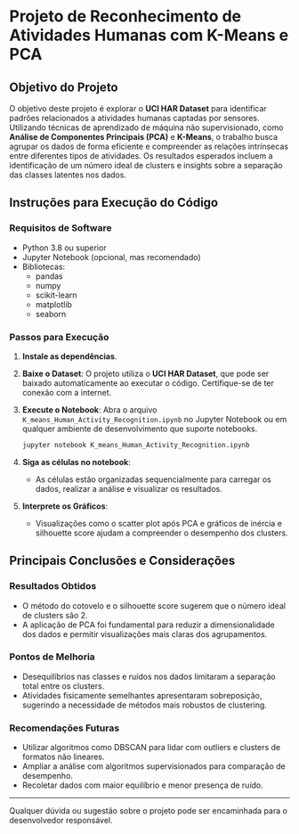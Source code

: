 
# Projeto de Reconhecimento de Atividades Humanas com K-Means e PCA

## Objetivo do Projeto
O objetivo deste projeto é explorar o **UCI HAR Dataset** para identificar padrões relacionados a atividades humanas captadas por sensores. Utilizando técnicas de aprendizado de máquina não supervisionado, como **Análise de Componentes Principais (PCA)** e **K-Means**, o trabalho busca agrupar os dados de forma eficiente e compreender as relações intrínsecas entre diferentes tipos de atividades. Os resultados esperados incluem a identificação de um número ideal de clusters e insights sobre a separação das classes latentes nos dados.

## Instruções para Execução do Código

### Requisitos de Software
- Python 3.8 ou superior
- Jupyter Notebook (opcional, mas recomendado)
- Bibliotecas:
  - pandas
  - numpy
  - scikit-learn
  - matplotlib
  - seaborn

### Passos para Execução
1. **Instale as dependências**.

2. **Baixe o Dataset**:
   O projeto utiliza o **UCI HAR Dataset**, que pode ser baixado automaticamente ao executar o código. Certifique-se de ter conexão com a internet.

3. **Execute o Notebook**:
   Abra o arquivo `K_means_Human_Activity_Recognition.ipynb` no Jupyter Notebook ou em qualquer ambiente de desenvolvimento que suporte notebooks.
   ```bash
   jupyter notebook K_means_Human_Activity_Recognition.ipynb
   ```

4. **Siga as células no notebook**:
   - As células estão organizadas sequencialmente para carregar os dados, realizar a análise e visualizar os resultados.

5. **Interprete os Gráficos**:
   - Visualizações como o scatter plot após PCA e gráficos de inércia e silhouette score ajudam a compreender o desempenho dos clusters.

## Principais Conclusões e Considerações

### Resultados Obtidos
- O método do cotovelo e o silhouette score sugerem que o número ideal de clusters são 2.
- A aplicação de PCA foi fundamental para reduzir a dimensionalidade dos dados e permitir visualizações mais claras dos agrupamentos.

### Pontos de Melhoria
- Desequilíbrios nas classes e ruídos nos dados limitaram a separação total entre os clusters.
- Atividades fisicamente semelhantes apresentaram sobreposição, sugerindo a necessidade de métodos mais robustos de clustering.

### Recomendações Futuras
- Utilizar algoritmos como DBSCAN para lidar com outliers e clusters de formatos não lineares.
- Ampliar a análise com algoritmos supervisionados para comparação de desempenho.
- Recoletar dados com maior equilíbrio e menor presença de ruído.

---

Qualquer dúvida ou sugestão sobre o projeto pode ser encaminhada para o desenvolvedor responsável.
